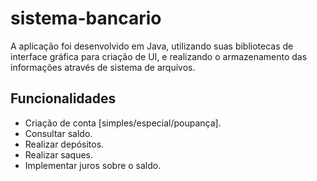 # sistema-bancario

A aplicação foi desenvolvido em Java, utilizando suas bibliotecas de interface gráfica para criação de UI, e realizando o armazenamento das informações através de sistema de arquivos.

## Funcionalidades
- Criação de conta [simples/especial/poupança].
- Consultar saldo.
- Realizar depósitos.
- Realizar saques.
- Implementar juros sobre o saldo.

